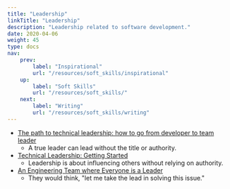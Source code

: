 ```yaml
---
title: "Leadership"
linkTitle: "Leadership"
description: "Leadership related to software development."
date: 2020-04-06
weight: 45
type: docs
nav:
    prev:
        label: "Inspirational"
        url: "/resources/soft_skills/inspirational"
    up:
        label: "Soft Skills"
        url: "/resources/soft_skills/"
    next:
        label: "Writing"
        url: "/resources/soft_skills/writing"
---
```


* [The path to technical leadership: how to go from developer to team leader](https://www.freecodecamp.org/news/the-path-to-technical-leadership-how-to-go-from-developer-to-team-leader-8c544f15a431/)
  * A true leader can lead without the title or authority.
* [Technical Leadership: Getting Started](https://slack.engineering/technical-leadership-getting-started-e5161b1bf85c)
  * Leadership is about influencing others without relying on authority. 
* [An Engineering Team where Everyone is a Leader](https://blog.pragmaticengineer.com/a-team-where-everyone-is-a-leader/)
  * They would think, "let me take the lead in solving this issue."